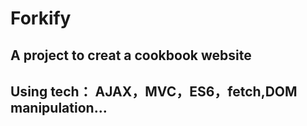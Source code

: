# Forkify
## A project to creat a cookbook website
## Using tech： AJAX，MVC，ES6，fetch,DOM manipulation...
